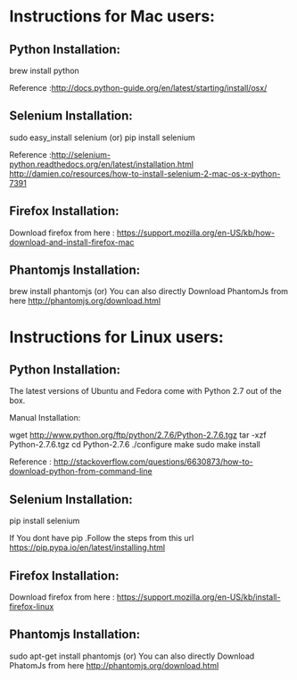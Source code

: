 Instructions for Mac users:
==========================

Python Installation:
-------------------
brew install python

Reference :http://docs.python-guide.org/en/latest/starting/install/osx/

Selenium Installation:
---------------------
sudo easy_install selenium
	(or)
pip install selenium

Reference :http://selenium-python.readthedocs.org/en/latest/installation.html
		   http://damien.co/resources/how-to-install-selenium-2-mac-os-x-python-7391

Firefox Installation:
----------------------
Download firefox from here : https://support.mozilla.org/en-US/kb/how-download-and-install-firefox-mac

Phantomjs Installation:
----------------------
brew install phantomjs
	(or)
You can also directly Download PhantomJs from here http://phantomjs.org/download.html


Instructions for Linux users:
============================

Python Installation:
-------------------
The latest versions of Ubuntu and Fedora come with Python 2.7 out of the box.

Manual Installation:

wget http://www.python.org/ftp/python/2.7.6/Python-2.7.6.tgz
tar -xzf Python-2.7.6.tgz
cd Python-2.7.6
./configure
make
sudo make install

Reference : http://stackoverflow.com/questions/6630873/how-to-download-python-from-command-line

Selenium Installation:
---------------------
pip install selenium

If You dont have pip .Follow the steps from this url https://pip.pypa.io/en/latest/installing.html

Firefox Installation:
----------------------
Download firefox from here : https://support.mozilla.org/en-US/kb/install-firefox-linux

Phantomjs Installation:
----------------------
sudo apt-get install phantomjs
	(or)
You can also directly Download PhatomJs from here http://phantomjs.org/download.html

